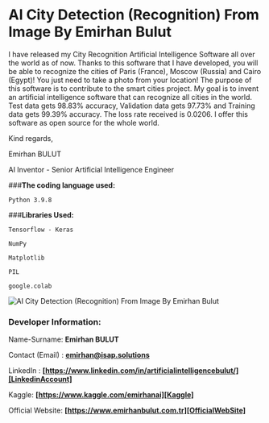 # **AI City Detection (Recognition) From Image By Emirhan Bulut**

I have released my City Recognition Artificial Intelligence Software all over the world as of now. Thanks to this software that I have developed, you will be able to recognize the cities of Paris (France), Moscow (Russia) and Cairo (Egypt)! You just need to take a photo from your location!
The purpose of this software is to contribute to the smart cities project. My goal is to invent an artificial intelligence software that can recognize all cities in the world. Test data gets 98.83% accuracy, Validation data gets 97.73% and Training data gets 99.39% accuracy. The loss rate received is 0.0206. I offer this software as open source for the whole world.

Kind regards,

Emirhan BULUT

AI Inventor - Senior Artificial Intelligence Engineer

###**The coding language used:**

`Python 3.9.8`

###**Libraries Used:**

`Tensorflow - Keras`

`NumPy`

`Matplotlib`

`PIL`

`google.colab`

<img class="fit-picture"
     src="https://raw.githubusercontent.com/emirhanai/AI-City-Detection-Recognition-From-Image-Emirhan-Bulut/main/AI%20City%20Detection%20(Recognition)%20From%20Image%20By%20Emirhan%20Bulut.png"
     alt="AI City Detection (Recognition) From Image By Emirhan Bulut">
     
### **Developer Information:**

Name-Surname: **Emirhan BULUT**

Contact (Email) : **emirhan@isap.solutions**

LinkedIn : **[https://www.linkedin.com/in/artificialintelligencebulut/][LinkedinAccount]**

[LinkedinAccount]: https://www.linkedin.com/in/artificialintelligencebulut/

Kaggle: **[https://www.kaggle.com/emirhanai][Kaggle]**

Official Website: **[https://www.emirhanbulut.com.tr][OfficialWebSite]**

[Kaggle]: https://www.kaggle.com/emirhanai

[OfficialWebSite]: https://www.emirhanbulut.com.tr
